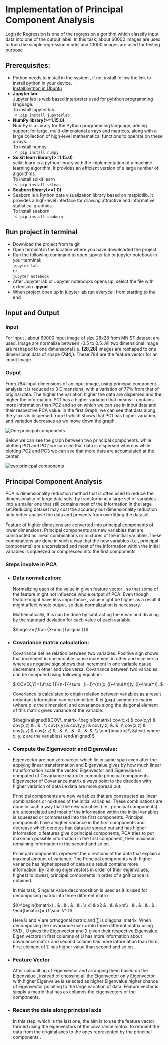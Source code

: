 # Implementation of Principal Component Analysis 
Logistic Regression is one of the regression algorithm which classify input data into one of the output label. In this task, about 60000 images are used to train the simple regression model and 10000 images are used for testing purpose


## Prerequisites:

- Python needs to install in the system , if not install follow the link to install python in your device.<br/>
  [Install python in Ubuntu](https://phoenixnap.com/kb/how-to-install-python-3-ubuntu)
- **Jupyter lab**<br/>
  Jupyter lab is web based interpreter used for pyhthon programming language.<br/>
  To install jupyter lab<br/>
    - `pip install jupyterlab`
- **NumPy library(>=1.15.0)**<br/>
  NumPy is a library for the Python programming language, adding support for large, multi-dimensional arrays and matrices, along with a large collection of high-level mathematical functions to operate on these arrays.<br/>
  To install numpy<br/>
   - `pip install numpy` 
- **Scikit learn library(>=1.15.0)**<br/>
  scikit learn is a python library with the implementation of a machine learning algorithm. It provides an efficient version of a large number of algorithms.<br/>
  To install scikit learn<br/>
   - `pip install sklean`   
- **Seaborn library(>=1.0)**<br/>
- Seaborn is a Python data visualization library based on matplotlib. It provides a high-level interface for drawing attractive and informative statistical graphics.<br/>
  To install seaborn<br/>
   - `pip install seaborn` 

## Run project in terminal
- Download the project from te git
- Open terminal in the location where you have downloaded the project
- Run the following command to open jupyter lab or jupyter notebook in your terminal:<br/>
  `jupyter lab`<br/>
  or<br/>
  `jupyter notebook`
- After Jupyter lab or Jupyter notebooks opens up, select the file with extension **.ipynd**
- When project open up in jupyter lab run everycell from starting to the end 

## Input and Output
### Input 

For Input , about 60000 input image of size 28x28 from MNIST dataset are used. Image are normalize between -0.5 to 0.5. All two dimensional image are reshaped to one dimensional i.e. **(28,28)** images are reshaped to one dimensional data of shape **(784,)**. These 784 are the feature vector for an imput image. 

### Ouput

From 784 input dimensions of an input image, using principal component analysis it is reduced to 3 Dimensions, with a variation of 77% from that of original data. The higher the variation higher the data are dispersed and the higher the information. PC1 has a higher variation that means it contains more information than PC2 and so on which we can see in input data and their respective PCA value. In the first Graph, we can see that data along the y-axis is dispersed from 0 which shows that PC1 has higher variation, and variation decreases as we move down the graph.

![One prinicpal components](photos/output.png)

Below we can see the graph between two principal components. while plotting PC1 and PC2 we can see that data is dispersed whereas while plotting PC2 and PC3 we can see that more data are accumulated at the center. 

![two prinicpal components](photos/principal_component_analysis.png)

## Principal Component Analysis 
PCA is dimensionality reduction method that is often used to reduce the dimensionality of large data sets, by transforming a large set of variables into a smaller one that still contains most of the information in the large set.Reducing dataset may cost the accuracy but dimensionality reduction help better analyse the data and prevents from overfitting the dataset. 

Feature of higher dimesions are converted into principal components of lower dimensions. Principal components are new variables that are constructed as linear combinations or mixtures of the initial variables.These combinations are done in such a way that the new variables (i.e., principal components) are uncorrelated and most of the information within the initial variables is squeezed or compressed into the first components.

### **Steps involve in PCA**

- ### Data normalization:
    Normalizing each of the value in given feature vector , so that some of the feature might not influence whole output of PCA. Even though feature might have less importance , value might be higher as a result it might affect whole output. so data normalization is necessary. 

    Mathematically, this can be done by subtracting the mean and dividing by the standard deviation for each value of each variable.

    $`\large z={\frac {X-\mu }{\sigma }}`$

- ### Covariance matrix calculation:
    Covariance define relation between two variables. Positive sign shows that increment in one variable cause increment in other and vice versa where as negative sign shows that increment in one variable cause decrement in other and vice versa. Covariance between two variables can be computed using following equation:

    $`
    COV(X,Y)={\frac {1}{n-1}}\sum _{i=1}^{n}(x_{i}-\mu(X))(y_{i}-\mu(Y)).
    `$

    Covariance is calculated to obtain relation between variables as a result reduntant information can be ommitted. It is (pxp) symmetric matrix (where p is the dimension) and covariance along the daigonal element of this matrix gives variance of the variable.

    $`\begin{aligned}&COV\_matrix=\begin{bmatrix}
            cov(x,x) & cov(x,y) & cov(x,z) & . & . \\
            cov(x,y) & cov(y,y) & cov(y,z) &. & .\\
            cov(x,z) & cov(y,z) & cov(z,z) & . & .\\
            . & . & . &. & .\\
        \end{bmatrix}\\
        &\text{ where x, y, z are the variables}
        \end{aligned}`$

- ### Compute the Eigenvecotr and Eigenvalue:
    Eigenvector are non zero vector which lie in same span even after the applying linear transformation and Eigenvalue gives by how much linear transformation scale the vector. Eigenvector and Eigenvalue is computed of Covariance matrix to compute principal components. Eigenvector of Covariance matrix always point to the direction with higher variation of data i.e data are more spread out.

    Principal components are new variables that are constructed as linear combinations or mixtures of the initial variables. These combinations are done in such a way that the new variables (i.e., principal components) are uncorrelated and most of the information within the initial variables is squeezed or compressed into the first components. Principal components have a higher variance in the first components and decrease which denotes that data are spread out and has higher information. x features give x principal components, PCA tries to put maximum possible information in the first component, then maximum remaining information in the second and so on.

    Prinicpal components represent the directions of the data that explain a maximal amount of variance. The Principal components with higher variance has higher spread of data as a result contains more information. By ranking eigenvectors in order of their eigenvalues, highest to lowest, principal components in order of significance is obtained.

    In this task, Singular value decomposition is used as it is used for decomposing matrix into three different matrix.

    $`X=\begin{bmatrix}
        . & . & . & . & . \\
        x1 & x2 & . &. & xm\\
        . & . & . & . & . 
    \end{bmatrix}= U \sum V^T`$ 

    Here U and V are orthogonal matrix and $` \sum `$ is diagonal matrix. When decomposing the covariance matrix into three different matrix using SVD , U gives the Eigenvector and $` \sum `$  given their respective Eigenvalue. Eigen vectors in first columns of U has more information about covariance matrix and second column has more information than third. First element of   $` \sum `$ has higher value than second and so on. 

- ### Feature Vector
    After calcualting of Eigenvector and arranging them based on the Eigenvalue , instead of chossing all the Eigenvector only Eigenvector with higher Eigenvalue is selected as higher Eigenvalue higher chance of Eigenvector poiniting to the large variation of data. Feature vector is simply a matrix that has as columns the eigenvectors of the components.

- ### Recast the data along principal axis
    In this step, which is the last one, the aim is to use the feature vector formed using the eigenvectors of the covariance matrix, to reorient the data from the original axes to the ones represented by the principal components .
